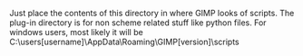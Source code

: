 Just place the contents of this directory in where GIMP looks of scripts. The plug-in directory is for non scheme related stuff like python files. For windows users, most likely it will be C:\users\[username]\AppData\Roaming\GIMP\[version]\scripts
